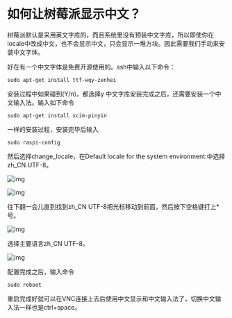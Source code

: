 # **如何让树莓派显示中文？**

树莓派默认是采用英文字库的，而且系统里没有预装中文字库，所以即使你在locale中改成中文，也不会显示中文，只会显示一堆方块。因此需要我们手动来安装中文字体。

好在有一个中文字体是免费开源使用的。ssh中输入以下命令：

```
sudo apt-get install ttf-wqy-zenhei
```

安装过程中如果碰到(Y/n)，都选择y
中文字库安装完成之后，还需要安装一个中文输入法。输入如下命令

```
sudo apt-get install scim-pinyin
```

一样的安装过程，安装完毕后输入

```
sudo raspi-config
```

然后选择change_locale，在Default locale for the system environment:中选择zh_CN.UTF-8。

![img](https://shumeipai.nxez.com/wp-content/uploads/2016/03/20181222130119317.png)

![img](https://shumeipai.nxez.com/wp-content/uploads/2016/03/20181222130119446.png)

往下翻一会儿直到找到zh_CN UTF-8把光标移动到前面，然后按下空格键打上*号。

![img](https://shumeipai.nxez.com/wp-content/uploads/2016/03/20181222130119747.png)

选择主要语言zh_CN UTF-8。

![img](https://shumeipai.nxez.com/wp-content/uploads/2016/03/20181222130119969.png)

配置完成之后，输入命令

```
sudo reboot
```

重启完成好就可以在VNC连接上去后使用中文显示和中文输入法了，切换中文输入法一样也是ctrl+space。